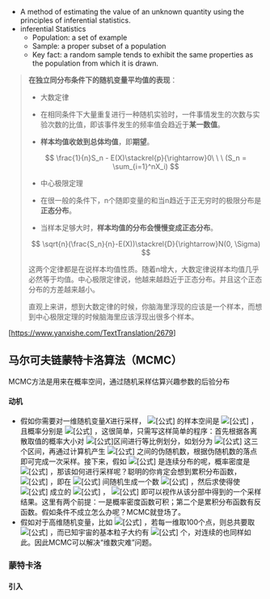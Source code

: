 - A method of estimating the value of an unknown quantity using the principles of inferential statistics.
- inferential Statistics
  - Population: a set of example
  - Sample: a proper subset of a population
  - Key fact: a random sample tends to exhibit the same properties as the population from which it is drawn.

>**在独立同分布条件下的随机变量平均值的表现**：
>
>- 大数定律
>
>  - 在相同条件下大量重复进行一种随机实验时，一件事情发生的次数与实验次数的比值，即该事件发生的频率值会趋近于**某一数值**。
>  - **样本均值收敛到总体均值**，即**期望**。
>
> $$
>  \frac{1}{n}S_n - E(X)\stackrel{p}{\rightarrow}0\ \ \ (S_n = \sum_{i=1}^nX_i)
> $$
>
>- 中心极限定理
>
>  - 在很一般的条件下，n个随即变量的和当n趋近于正无穷时的极限分布是**正态分布**。
>  - 当样本足够大时，**样本均值的分布会慢慢变成正态分布**。
>
> $$
>  \sqrt{n}(\frac{S_n}{n}-E(X))\stackrel{D}{\rightarrow}N(0, \Sigma)
> $$
>
>这两个定律都是在说样本均值性质。随着n增大，大数定律说样本均值几乎必然等于均值。中心极限定律说，他越来越趋近于正态分布。并且这个正态分布的方差越来越小。
>
>直观上来讲，想到大数定律的时候，你脑海里浮现的应该是一个样本，而想到中心极限定理的时候脑海里应该浮现出很多个样本。 



[<https://www.yanxishe.com/TextTranslation/2679>]



## 马尔可夫链蒙特卡洛算法（MCMC）

MCMC方法是用来在概率空间，通过随机采样估算兴趣参数的后验分布

#### 动机

- 假如你需要对一维随机变量$X$进行采样， ![[公式]](https://www.zhihu.com/equation?tex=X) 的样本空间是 ![[公式]](https://www.zhihu.com/equation?tex=%5C%7B1%2C2%2C3%5C%7D) ，且概率分别是 ![[公式]](https://www.zhihu.com/equation?tex=%5C%7B1%2F2%2C1%2F4%2C1%2F4%5C%7D) ，这很简单，只需写这样简单的程序：首先根据各离散取值的概率大小对 ![[公式]](https://www.zhihu.com/equation?tex=%5B0%2C1%5D)区间进行等比例划分，如划分为 ![[公式]](https://www.zhihu.com/equation?tex=%5B0%2C0.5%5D%2C%5B0%2C5%2C0.75%5D%2C%5B0.75%2C1%5D) 这三个区间，再通过计算机产生 ![[公式]](https://www.zhihu.com/equation?tex=%5B0%2C1%5D) 之间的伪随机数，根据伪随机数的落点即可完成一次采样。接下来，假如 ![[公式]](https://www.zhihu.com/equation?tex=X) 是连续分布的呢，概率密度是 ![[公式]](https://www.zhihu.com/equation?tex=f%28X%29) ，那该如何进行采样呢？聪明的你肯定会想到累积分布函数， ![[公式]](https://www.zhihu.com/equation?tex=P%28X%3Ct%29%3D%5Cint+_%7B-%5Cinfty%7D%5E%7Bt%7Df%28x%29dx) ，即在 ![[公式]](https://www.zhihu.com/equation?tex=%5B0%2C1%5D) 间随机生成一个数 ![[公式]](https://www.zhihu.com/equation?tex=a) ，然后求使得使 ![[公式]](https://www.zhihu.com/equation?tex=P%28x%3Ct%29%3Da) 成立的 ![[公式]](https://www.zhihu.com/equation?tex=t) ， ![[公式]](https://www.zhihu.com/equation?tex=t) 即可以视作从该分部中得到的一个采样结果。这里有两个前提：一是概率密度函数可积；第二个是累积分布函数有反函数。假如条件不成立怎么办呢？MCMC就登场了。
- 假如对于高维随机变量，比如 ![[公式]](https://www.zhihu.com/equation?tex=%5Cmathbb%7BR%7D%5E%7B50%7D) ，若每一维取100个点，则总共要取 ![[公式]](https://www.zhihu.com/equation?tex=10%5E%7B100%7D) ，而已知宇宙的基本粒子大约有 ![[公式]](https://www.zhihu.com/equation?tex=10%5E%7B87%7D) 个，对连续的也同样如此。因此MCMC可以解决“维数灾难”问题。

### 蒙特卡洛

#### 引入








































